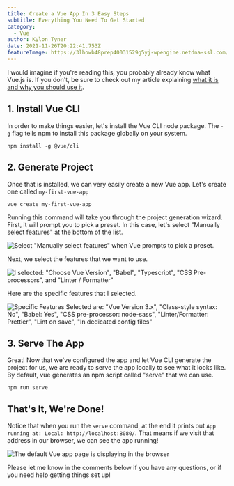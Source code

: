 ```yaml
---
title: Create a Vue App In 3 Easy Steps
subtitle: Everything You Need To Get Started
category:
  - Vue
author: Kylon Tyner
date: 2021-11-26T20:22:41.753Z
featureImage: https://3lhowb48prep40031529g5yj-wpengine.netdna-ssl.com/wp-content/uploads/2019/10/logo-vuejs-min.png
---
```

I would imagine if you're reading this, you probably already know what Vue.js is. If you don't, be sure to check out my article explaining [what it is and why you should use it](https://www.kylontyner.com/what-is-vue).

## 1. Install Vue CLI

In order to make things easier, let's install the Vue CLI node package. The `-g` flag tells npm to install this package globally on your system.

```shell
npm install -g @vue/cli
```

## 2. Generate Project

Once that is installed, we can very easily create a new Vue app. Let's create one called `my-first-vue-app`

```shell
vue create my-first-vue-app
```

Running this command will take you through the project generation wizard. First, it will prompt you to pick a preset. In this case, let's select "Manually select features" at the bottom of the list.

![Select "Manually select features" when Vue prompts to pick a preset.](/uploads/vue-create-1.png "Manually Select Features")

Next, we select the features that we want to use.

![I selected: "Choose Vue Version", "Babel", "Typescript", "CSS Pre-processors", and "Linter / Formatter"](/uploads/vue-create-2.png "Vue Project Configuration")

Here are the specific features that I selected.

![Specific Features Selected are: "Vue Version 3.x", "Class-style syntax: No", "Babel: Yes", "CSS pre-processor: node-sass", "Linter/Formatter: Prettier", "Lint on save", "In dedicated config files"](/uploads/vue-create-3.png "Vue Project Features")

## 3. Serve The App

Great! Now that we've configured the app and let Vue CLI generate the project for us, we are ready to serve the app locally to see what it looks like. By default, vue generates an npm script called "serve" that we can use.

```shell
npm run serve
```

## That's It, We're Done!

Notice that when you run the `serve` command, at the end it prints out `App running at: Local: http://localhost:8080/`. That means if we visit that address in our browser, we can see the app running!

![The default Vue app page is displaying in the browser](/uploads/vue-create-done.png "Vue Default App")

Please let me know in the comments below if you have any questions, or if you need help getting things set up!